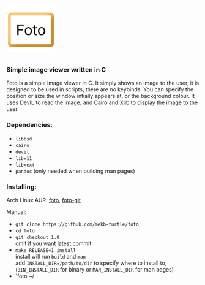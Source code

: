 # <img alt="Foto" src="assets/Foto.png" width="128"/>
### Simple image viewer written in C

Foto is a simple image viewer in C. It simply shows an image to the user, it is designed to be used in scripts, there are no keybinds.
You can specify the position or size the window intially appears at, or the background colour.
It uses DevIL to read the image, and Cairo and Xlib to display the image to the user.

### Dependencies:
- `libbsd`
- `cairo`
- `devil`
- `libx11`
- `libxext`
- `pandoc` (only needed when building man pages)

### Installing:
Arch Linux AUR: [foto](https://aur.archlinux.org/packages/foto), [foto-git](https://aur.archlinux.org/packages/foto)

Manual:
- `git clone https://github.com/mekb-turtle/foto`
- `cd foto`
- `git checkout 1.0`\
omit if you want latest commit
- `make RELEASE=1 install`\
install will run `build` and `man`\
add `INSTALL_DIR=/path/to/dir` to specify where to install to, (`BIN_INSTALL_DIR` for binary or `MAN_INSTALL_DIR` for man pages)
- `foto ~/
